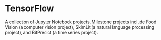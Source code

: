 # TensorFlow
A collection of Jupyter Notebook projects. Milestone projects include Food Vision (a computer vision project), SkimLit (a natural language processing project), and BitPredict (a time series project). 
